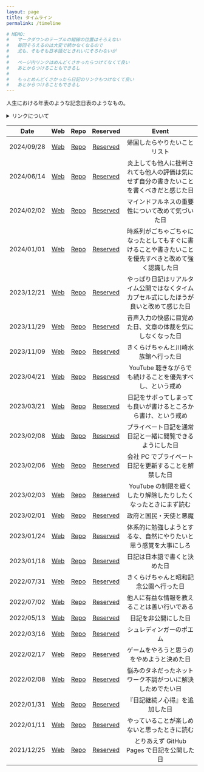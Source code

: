```yaml
---
layout: page
title: タイムライン
permalink: /timeline

# MEMO:
#   マークダウンのテーブルの縦線の位置はそろえない
#   毎回そろえるのは大変で続かなくなるので
#   尤も、そもそも日本語だときれいにそろわないが
#
#   ページ内リンクはめんどくさかったらつけてなくて良い
#   あとからつけることもできるし
#
#   もっとめんどくさかったら日記のリンクもつけなくて良い
#   あとからつけることもできるし
---
```


人生における年表のような記念日表のようなもの。

<details>
<summary>リンクについて</summary>

| 分類 | 説明 |
| :---: | --- |
| Web | ウェブ版 ([Noraworld Diary](https://noraworld.github.io/diary/)) でアクセス可能なリンク |
| Repo | リポジトリ版 ([noraworld/diary](https://github.com/noraworld/diary)) でアクセス可能なリンク |
| Reserved | まだ公開されていない日記のリンク (筆者専用) |
</details>

| Date | Web | Repo | Reserved | Event |
| :---: | :---: | :---: | :---: | :---: |
| 2024/09/28 | [Web](2024/09/28) | [Repo](https://github.com/noraworld/diary/blob/main/_posts/2024/09/2024-09-28-.md) | [Reserved](https://github.com/noraworld/reserved-diary/blob/main/_posts/2024/09/2024-09-28-.md) | 帰国したらやりたいことリスト |
| 2024/06/14 | [Web](2024/06/14) | [Repo](https://github.com/noraworld/diary/blob/main/_posts/2024/06/2024-06-14-.md) | [Reserved](https://github.com/noraworld/reserved-diary/blob/main/_posts/2024/06/2024-06-14-.md) | 炎上しても他人に批判されても他人の評価は気にせず自分の書きたいことを書くべきだと感じた日 |
| 2024/02/02 | [Web](2024/02/02) | [Repo](https://github.com/noraworld/diary/blob/main/_posts/2024/02/2024-02-02-.md) | [Reserved](https://github.com/noraworld/reserved-diary/blob/main/_posts/2024/02/2024-02-02-.md) | マインドフルネスの重要性について改めて気づいた日 |
| 2024/01/01 | [Web](2024/01/01) | [Repo](https://github.com/noraworld/diary/blob/main/_posts/2024/01/2024-01-01-.md) | [Reserved](https://github.com/noraworld/reserved-diary/blob/main/_posts/2024/01/2024-01-01-.md) | 時系列がごちゃごちゃになったとしてもすぐに書けることや書きたいことを優先すべきと改めて強く認識した日 |
| 2023/12/21 | [Web](2023/12/21) | [Repo](https://github.com/noraworld/diary/blob/main/_posts/2023/12/2023-12-21-.md) | [Reserved](https://github.com/noraworld/reserved-diary/blob/main/_posts/2023/12/2023-12-21-.md) | やっぱり日記はリアルタイム公開ではなくタイムカプセル式にしたほうが良いと改めて感じた日 |
| 2023/11/29 | [Web](2023/11/29) | [Repo](https://github.com/noraworld/diary/blob/main/_posts/2023/11/2023-11-29-.md) | [Reserved](https://github.com/noraworld/reserved-diary/blob/main/_posts/2023/11/2023-11-29-.md) | 音声入力の快感に目覚めた日、文章の体裁を気にしなくなった日 |
| 2023/11/09 | [Web](2023/11/09) | [Repo](https://github.com/noraworld/diary/blob/main/_posts/2023/11/2023-11-09-.md) | [Reserved](https://github.com/noraworld/reserved-diary/blob/main/_posts/2023/11/2023-11-09-.md) | きくらげちゃんと川崎水族館へ行った日 |
| 2023/04/21 | [Web](2023/04/21) | [Repo](https://github.com/noraworld/diary/blob/main/_posts/2023/04/2023-04-21-.md) | [Reserved](https://github.com/noraworld/reserved-diary/blob/main/_posts/2023/04/2023-04-21-.md) | YouTube 聴きながらでも続けることを優先すべし、という戒め |
| 2023/03/21 | [Web](2023/03/21) | [Repo](https://github.com/noraworld/diary/blob/main/_posts/2023/03/2023-03-21-.md) | [Reserved](https://github.com/noraworld/reserved-diary/blob/main/_posts/2023/03/2023-03-21-.md) | 日記をサボってしまっても良いが書けるところから書け、という戒め |
| 2023/02/08 | [Web](2023/02/08) | [Repo](https://github.com/noraworld/diary/blob/main/_posts/2023/02/2023-02-08-.md) | [Reserved](https://github.com/noraworld/reserved-diary/blob/main/_posts/2023/02/2023-02-08-.md) | プライベート日記を通常日記と一緒に閲覧できるようにした日 |
| 2023/02/06 | [Web](2023/02/06) | [Repo](https://github.com/noraworld/diary/blob/main/_posts/2023/02/2023-02-06-.md) | [Reserved](https://github.com/noraworld/reserved-diary/blob/main/_posts/2023/02/2023-02-06-.md) | 会社 PC でプライベート日記を更新することを解禁した日 |
| 2023/02/03 | [Web](2023/02/03) | [Repo](https://github.com/noraworld/diary/blob/main/_posts/2023/02/2023-02-03-.md) | [Reserved](https://github.com/noraworld/reserved-diary/blob/main/_posts/2023/02/2023-02-03-.md) | YouTube の制限を緩くしたり解除したりしたくなったときにまず読む |
| 2023/02/01 | [Web](2023/02/01) | [Repo](https://github.com/noraworld/diary/blob/main/_posts/2023/02/2023-02-01-.md) | [Reserved](https://github.com/noraworld/reserved-diary/blob/main/_posts/2023/02/2023-02-01-.md) | 政府と国民・天使と悪魔 |
| 2023/01/24 | [Web](2023/01/24) | [Repo](https://github.com/noraworld/diary/blob/main/_posts/2023/01/2023-01-24-.md) | [Reserved](https://github.com/noraworld/reserved-diary/blob/main/_posts/2023/01/2023-01-24-.md) | 体系的に勉強しようとするな、自然にやりたいと思う感覚を大事にしろ |
| 2023/01/18 | [Web](2023/01/18) | [Repo](https://github.com/noraworld/diary/blob/main/_posts/2023/01/2023-01-18-.md) | [Reserved](https://github.com/noraworld/reserved-diary/blob/main/_posts/2023/01/2023-01-18-.md) | 日記は日本語で書くと決めた日 |
| 2022/07/31 | [Web](2022/07/31) | [Repo](https://github.com/noraworld/diary/blob/main/_posts/2022/07/2022-07-31-.md) | [Reserved](https://github.com/noraworld/reserved-diary/blob/main/_posts/2022/07/2022-07-31-.md) | きくらげちゃんと昭和記念公園へ行った日 |
| 2022/07/02 | [Web](2022/07/02) | [Repo](https://github.com/noraworld/diary/blob/main/_posts/2022/07/2022-07-02-.md) | [Reserved](https://github.com/noraworld/reserved-diary/blob/main/_posts/2022/07/2022-07-02-.md) | 他人に有益な情報を教えることは善い行いである |
| 2022/05/13 | [Web](2022/05/13) | [Repo](https://github.com/noraworld/diary/blob/main/_posts/2022/05/2022-05-13-.md) | [Reserved](https://github.com/noraworld/reserved-diary/blob/main/_posts/2022/05/2022-05-13-.md) | 日記を非公開にした日 |
| 2022/03/16 | [Web](2022/03/16) | [Repo](https://github.com/noraworld/diary/blob/main/_posts/2022/03/2022-03-16-.md) | [Reserved](https://github.com/noraworld/reserved-diary/blob/main/_posts/2022/03/2022-03-16-.md) | シュレディンガーのポエム |
| 2022/02/17 | [Web](2022/02/17) | [Repo](https://github.com/noraworld/diary/blob/main/_posts/2022/02/2022-02-17-.md) | [Reserved](https://github.com/noraworld/reserved-diary/blob/main/_posts/2022/02/2022-02-17-.md) | ゲームをやろうと思うのをやめようと決めた日 |
| 2022/02/08 | [Web](2022/02/08) | [Repo](https://github.com/noraworld/diary/blob/main/_posts/2022/02/2022-02-08-.md) | [Reserved](https://github.com/noraworld/reserved-diary/blob/main/_posts/2022/02/2022-02-08-.md) | 悩みのタネだったネットワーク不調がついに解決しためでたい日 |
| 2022/01/31 | [Web](2022/01/31) | [Repo](https://github.com/noraworld/diary/blob/main/_posts/2022/01/2022-01-31-.md) | [Reserved](https://github.com/noraworld/reserved-diary/blob/main/_posts/2022/01/2022-01-31-.md) | 『日記継続ノ心得』を追加した日 |
| 2022/01/11 | [Web](2022/01/11) | [Repo](https://github.com/noraworld/diary/blob/main/_posts/2022/01/2022-01-11-.md) | [Reserved](https://github.com/noraworld/reserved-diary/blob/main/_posts/2022/01/2022-01-11-.md) | やっていることが楽しめないと思ったときに読む |
| 2021/12/25 | [Web](2021/12/25) | [Repo](https://github.com/noraworld/diary/blob/main/_posts/2021/12/2021-12-25-.md) | [Reserved](https://github.com/noraworld/reserved-diary/blob/main/_posts/2021/12/2021-12-25-.md) | とりあえず GitHub Pages で日記を公開した日 |
